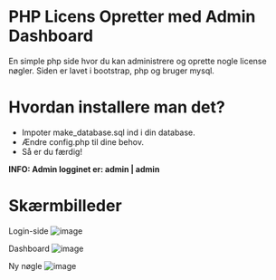 # PHP Licens Opretter med Admin Dashboard
En simple php side hvor du kan administrere og oprette nogle license nøgler. Siden er lavet i bootstrap, php og bruger mysql.

# Hvordan installere man det?
* Impoter make_database.sql ind i din database.
* Ændre config.php til dine behov.
* Så er du færdig!

**INFO: Admin logginet er: admin | admin**

# Skærmbilleder
Login-side
![image](https://user-images.githubusercontent.com/41484873/166116235-c81a6dd6-f632-4e18-b6e7-0afab9c91a5d.png)

Dashboard
![image](https://user-images.githubusercontent.com/41484873/166116253-140f28d2-94ea-4ca1-99a9-57efecd35c16.png)

Ny nøgle
![image](https://user-images.githubusercontent.com/41484873/166116261-2852e622-1180-4eb4-b1f7-b9e8a3c46219.png)

